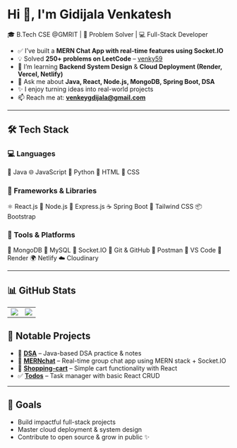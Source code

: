 # Hi 👋, I'm Gidijala Venkatesh

🎓 B.Tech CSE @GMRIT | 🧠 Problem Solver | 💻 Full-Stack Developer

- ✅ I’ve built a **MERN Chat App with real-time features using Socket.IO**
- 💡 Solved **250+ problems on LeetCode** – [venky59](https://leetcode.com/u/venky59/)
- 🌱 I’m learning **Backend System Design** & **Cloud Deployment (Render, Vercel, Netlify)**
- 💬 Ask me about **Java, React, Node.js, MongoDB, Spring Boot, DSA**
- ✨ I enjoy turning ideas into real-world projects
- 📫 Reach me at: **venkeygdijala@gmail.com**

---

<div class="bg-white dark:bg-gray-900 text-gray-800 dark:text-gray-100 p-6 rounded-2xl shadow-lg max-w-4xl mx-auto">
  <h2 class="text-3xl font-bold mb-6 text-center">🛠️ Tech Stack</h2>

  <!-- Languages -->
  <div class="mb-6">
    <h3 class="text-xl font-semibold mb-2">💻 Languages</h3>
    <div class="flex flex-wrap gap-3">
      <span class="bg-gray-100 dark:bg-gray-800 px-4 py-2 rounded-full">🎯 Java</span>
      <span class="bg-gray-100 dark:bg-gray-800 px-4 py-2 rounded-full">🌐 JavaScript</span>
      <span class="bg-gray-100 dark:bg-gray-800 px-4 py-2 rounded-full">🐍 Python</span>
      <span class="bg-gray-100 dark:bg-gray-800 px-4 py-2 rounded-full">📝 HTML</span>
      <span class="bg-gray-100 dark:bg-gray-800 px-4 py-2 rounded-full">🎨 CSS</span>
    </div>
  </div>

  <!-- Frameworks & Libraries -->
  <div class="mb-6">
    <h3 class="text-xl font-semibold mb-2">🚀 Frameworks & Libraries</h3>
    <div class="flex flex-wrap gap-3">
      <span class="bg-gray-100 dark:bg-gray-800 px-4 py-2 rounded-full">⚛️ React.js</span>
      <span class="bg-gray-100 dark:bg-gray-800 px-4 py-2 rounded-full">🌿 Node.js</span>
      <span class="bg-gray-100 dark:bg-gray-800 px-4 py-2 rounded-full">🚂 Express.js</span>
      <span class="bg-gray-100 dark:bg-gray-800 px-4 py-2 rounded-full">☕ Spring Boot</span>
      <span class="bg-gray-100 dark:bg-gray-800 px-4 py-2 rounded-full">💨 Tailwind CSS</span>
      <span class="bg-gray-100 dark:bg-gray-800 px-4 py-2 rounded-full">📦 Bootstrap</span>
    </div>
  </div>

  <!-- Tools & Platforms -->
  <div>
    <h3 class="text-xl font-semibold mb-2">🧰 Tools & Platforms</h3>
    <div class="flex flex-wrap gap-3">
      <span class="bg-gray-100 dark:bg-gray-800 px-4 py-2 rounded-full">🍃 MongoDB</span>
      <span class="bg-gray-100 dark:bg-gray-800 px-4 py-2 rounded-full">🐬 MySQL</span>
      <span class="bg-gray-100 dark:bg-gray-800 px-4 py-2 rounded-full">📡 Socket.IO</span>
      <span class="bg-gray-100 dark:bg-gray-800 px-4 py-2 rounded-full">🐙 Git & GitHub</span>
      <span class="bg-gray-100 dark:bg-gray-800 px-4 py-2 rounded-full">📮 Postman</span>
      <span class="bg-gray-100 dark:bg-gray-800 px-4 py-2 rounded-full">🧠 VS Code</span>
      <span class="bg-gray-100 dark:bg-gray-800 px-4 py-2 rounded-full">🚀 Render</span>
      <span class="bg-gray-100 dark:bg-gray-800 px-4 py-2 rounded-full">🌍 Netlify</span>
      <span class="bg-gray-100 dark:bg-gray-800 px-4 py-2 rounded-full">☁️ Cloudinary</span>
    </div>
  </div>
</div>


----
## 📊 GitHub Stats

<table>
  <tr>
    <td>
      <img src="https://github-readme-stats.vercel.app/api/top-langs/?username=venkatesh-gidijala&layout=compact&langs_count=6&theme=radical" />
    </td>
    <td>
      <img src="https://github-readme-stats.vercel.app/api?username=venkatesh-gidijala&show_icons=true&theme=radical" />
    </td>
  </tr>
</table>


## 📌 Notable Projects

- 🧠 **[DSA](https://github.com/venkatesh-gidijala/DSA)** – Java-based DSA practice & notes
- 💬 **[MERNchat](https://github.com/venkatesh-gidijala/MERNchat)** – Real-time group chat app using MERN stack + Socket.IO
- 🛒 **[Shopping-cart](https://github.com/venkatesh-gidijala/Shopping-cart)** – Simple cart functionality with React
- ✅ **[Todos](https://github.com/venkatesh-gidijala/Todos)** – Task manager with basic React CRUD

---

## 🚀 Goals

- Build impactful full-stack projects  
- Master cloud deployment & system design  
- Contribute to open source & grow in public ✨
